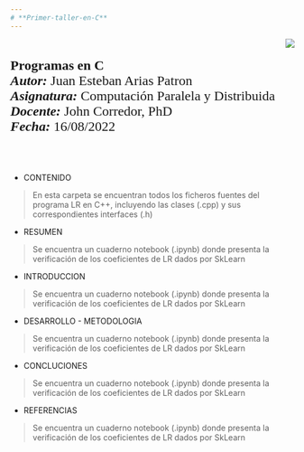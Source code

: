 ```yaml
---
# **Primer-taller-en-C**
---
```

<div> 
<img src="https://res-5.cloudinary.com/crunchbase-production/image/upload/c_lpad,h_256,w_256,f_auto,q_auto:eco/v1455514364/pim02bzqvgz0hibsra41.png" align="right"><br><br><FONT FACE="times new roman" SIZE=5>
<b>Programas en C </b> <br>
<i><b>Autor:</b></i> Juan Esteban Arias Patron <br>
<i><b>Asignatura:</b></i> Computación Paralela y Distribuida <br>
<i><b>Docente:</b></i> John Corredor, PhD <br>
 <i><b>Fecha:</b></i> 16/08/2022
<br><br><br>
</FONT>
</div>

*   CONTENIDO
> En esta carpeta se encuentran todos los ficheros fuentes del programa LR en C++, incluyendo las clases (.cpp) y sus correspondientes interfaces (.h)  


*   RESUMEN
> Se encuentra un cuaderno notebook (.ipynb) donde presenta la verificación de los coeficientes de LR dados por SkLearn

*   INTRODUCCION
> Se encuentra un cuaderno notebook (.ipynb) donde presenta la verificación de los coeficientes de LR dados por SkLearn

*   DESARROLLO - METODOLOGIA
> Se encuentra un cuaderno notebook (.ipynb) donde presenta la verificación de los coeficientes de LR dados por SkLearn

*   CONCLUCIONES
> Se encuentra un cuaderno notebook (.ipynb) donde presenta la verificación de los coeficientes de LR dados por SkLearn

*   REFERENCIAS
> Se encuentra un cuaderno notebook (.ipynb) donde presenta la verificación de los coeficientes de LR dados por SkLearn
